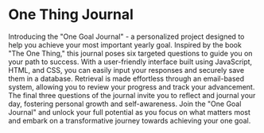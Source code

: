 # One Thing Journal
Introducing the "One Goal Journal" - a personalized project designed to help you achieve your most important yearly goal. Inspired by the book "The One Thing," this journal poses six targeted questions to guide you on your path to success. With a user-friendly interface built using JavaScript, HTML, and CSS, you can easily input your responses and securely save them in a database. Retrieval is made effortless through an email-based system, allowing you to review your progress and track your advancement. The final three questions of the journal invite you to reflect and journal your day, fostering personal growth and self-awareness. Join the "One Goal Journal" and unlock your full potential as you focus on what matters most and embark on a transformative journey towards achieving your one goal.




